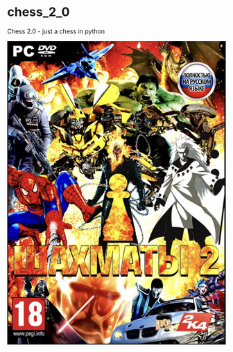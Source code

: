 # chess_2_0
Chess 2.0 - just a chess in python

![logo](https://github.com/KonstantIMP/chess2/blob/main/.github/logo.jpg?raw=true)
